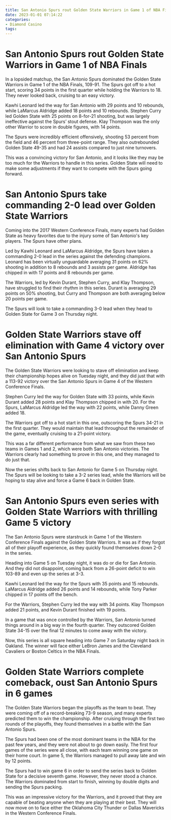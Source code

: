 ```yaml
---
title: San Antonio Spurs rout Golden State Warriors in Game 1 of NBA Finals
date: 2023-01-01 07:14:22
categories:
- Diamond Casino
tags:
---
```



#  San Antonio Spurs rout Golden State Warriors in Game 1 of NBA Finals

In a lopsided matchup, the San Antonio Spurs dominated the Golden State Warriors in Game 1 of the NBA Finals, 109-91. The Spurs got off to a hot start, scoring 34 points in the first quarter while holding the Warriors to 18. They never looked back, cruising to an easy victory.

 Kawhi Leonard led the way for San Antonio with 29 points and 10 rebounds, while LaMarcus Aldridge added 18 points and 10 rebounds. Stephen Curry led Golden State with 25 points on 8-for-21 shooting, but was largely ineffective against the Spurs’ stout defense. Klay Thompson was the only other Warrior to score in double figures, with 14 points.

The Spurs were incredibly efficient offensively, shooting 53 percent from the field and 46 percent from three-point range. They also outrebounded Golden State 49-35 and had 24 assists compared to just nine turnovers.

This was a convincing victory for San Antonio, and it looks like they may be too much for the Warriors to handle in this series. Golden State will need to make some adjustments if they want to compete with the Spurs going forward.

#  San Antonio Spurs take commanding 2-0 lead over Golden State Warriors

Coming into the 2017 Western Conference Finals, many experts had Golden State as heavy favorites due to the injury some of San Antonio's key players. The Spurs have other plans.

Led by Kawhi Leonard and LaMarcus Aldridge, the Spurs have taken a commanding 2-0 lead in the series against the defending champions. Leonard has been virtually unguardable averaging 31 points on 62% shooting in addition to 8 rebounds and 3 assists per game. Aldridge has chipped in with 17 points and 8 rebounds per game.

The Warriors, led by Kevin Durant, Stephen Curry, and Klay Thompson, have struggled to find their rhythm in this series. Durant is averaging 29 points on 50% shooting, but Curry and Thompson are both averaging below 20 points per game.

The Spurs will look to take a commanding 3-0 lead when they head to Golden State for Game 3 on Thursday night.

#  Golden State Warriors stave off elimination with Game 4 victory over San Antonio Spurs

The Golden State Warriors were looking to stave off elimination and keep their championship hopes alive on Tuesday night, and they did just that with a 113-92 victory over the San Antonio Spurs in Game 4 of the Western Conference Finals.

Stephen Curry led the way for Golden State with 33 points, while Kevin Durant added 28 points and Klay Thompson chipped in with 20. For the Spurs, LaMarcus Aldridge led the way with 22 points, while Danny Green added 18.

The Warriors got off to a hot start in this one, outscoring the Spurs 34-21 in the first quarter. They would maintain that lead throughout the remainder of the game, eventually cruising to a 21-point victory.

This was a far different performance from what we saw from these two teams in Games 1 and 2, which were both San Antonio victories. The Warriors clearly had something to prove in this one, and they managed to do just that.

Now the series shifts back to San Antonio for Game 5 on Thursday night. The Spurs will be looking to take a 3-2 series lead, while the Warriors will be hoping to stay alive and force a Game 6 back in Golden State.

#  San Antonio Spurs even series with Golden State Warriors with thrilling Game 5 victory

The San Antonio Spurs were starstruck in Game 1 of the Western Conference Finals against the Golden State Warriors. It was as if they forgot all of their playoff experience, as they quickly found themselves down 2-0 in the series.

Heading into Game 5 on Tuesday night, it was do or die for San Antonio. And they did not disappoint, coming back from a 26-point deficit to win 103-89 and even up the series at 3-3.

 Kawhi Leonard led the way for the Spurs with 35 points and 15 rebounds. LaMarcus Aldridge added 26 points and 14 rebounds, while Tony Parker chipped in 17 points off the bench.

For the Warriors, Stephen Curry led the way with 34 points. Klay Thompson added 21 points, and Kevin Durant finished with 19 points.

In a game that was once controlled by the Warriors, San Antonio turned things around in a big way in the fourth quarter. They outscored Golden State 34-15 over the final 12 minutes to come away with the victory.

Now, this series is all square heading into Game 7 on Saturday night back in Oakland. The winner will face either LeBron James and the Cleveland Cavaliers or Boston Celtics in the NBA Finals.

#  Golden State Warriors complete comeback, oust San Antonio Spurs in 6 games

The Golden State Warriors began the playoffs as the team to beat. They were coming off of a record-breaking 73-9 season, and many experts predicted them to win the championship. After cruising through the first two rounds of the playoffs, they found themselves in a battle with the San Antonio Spurs.

The Spurs had been one of the most dominant teams in the NBA for the past few years, and they were not about to go down easily. The first four games of the series were all close, with each team winning one game on their home court. In game 5, the Warriors managed to pull away late and win by 12 points.

The Spurs had to win game 6 in order to send the series back to Golden State for a decisive seventh game. However, they never stood a chance. The Warriors dominated from start to finish, winning by double digits and sending the Spurs packing.

This was an impressive victory for the Warriors, and it proved that they are capable of beating anyone when they are playing at their best. They will now move on to face either the Oklahoma City Thunder or Dallas Mavericks in the Western Conference Finals.